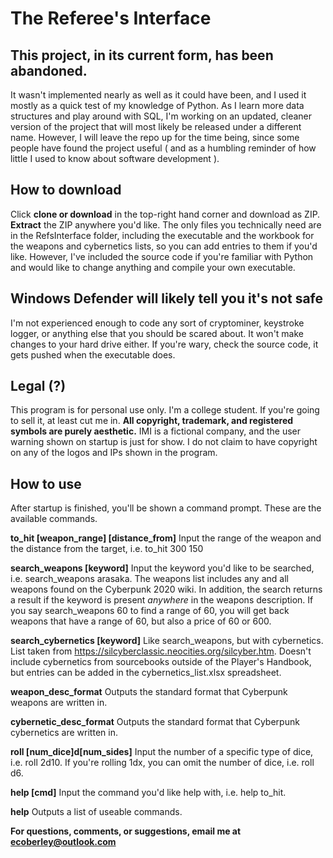 # The Referee's Interface

## This project, in its current form, has been abandoned. 
It wasn't implemented nearly as well as it could have been, and I used it mostly as a quick test of my knowledge of Python.
As I learn more data structures and play around with SQL, I'm working on an updated, cleaner version of the project that will most likely be released under a different name. 
However, I will leave the repo up for the time being, since some people have found the project useful ( and as a humbling reminder of how little I used to know about software development ).

## How to download
Click **clone or download** in the top-right hand corner and download as ZIP. **Extract** the ZIP anywhere you'd like.
The only files you technically need are in the RefsInterface folder, including the executable and the workbook for the weapons and cybernetics lists, so you can add entries to them if you'd like.
However, I've included the source code if you're familiar with Python and would
like to change anything and compile your own executable.

## Windows Defender will likely tell you it's not safe
I'm not experienced enough to code any sort of cryptominer, keystroke logger,
or anything else that you should be scared about. It won't make changes to 
your hard drive either. If you're wary, check the source code, it gets pushed
when the executable does.

## Legal (?)
This program is for personal use only. I'm a college student. If you're going
to sell it, at least cut me in. **All copyright, trademark, and registered**
**symbols are purely aesthetic.** IMI is a fictional company, and the user
warning shown on startup is just for show. I do not claim to have copyright
on any of the logos and IPs shown in the program.

## How to use
After startup is finished, you'll be shown a command prompt. These are the available commands.

**to_hit [weapon_range] [distance_from]**
Input the range of the weapon and the distance from the target, i.e. to_hit 300 150

**search_weapons [keyword]**
Input the keyword you'd like to be searched, i.e. search_weapons arasaka.
The weapons list includes any and all weapons found on the Cyberpunk 2020 wiki.
In addition, the search returns a result if the keyword is present *anywhere* in the
weapons description. If you say search_weapons 60 to find a range of 60, you will
get back weapons that have a range of 60, but also a price of 60 or 600.

**search_cybernetics [keyword]**
Like search_weapons, but with cybernetics. List taken from https://silcyberclassic.neocities.org/silcyber.htm. Doesn't include cybernetics from sourcebooks outside of the Player's Handbook, but entries can be added in the cybernetics_list.xlsx spreadsheet.

**weapon_desc_format**
Outputs the standard format that Cyberpunk weapons are written in.

**cybernetic_desc_format**
Outputs the standard format that Cyberpunk cybernetics are written in.

**roll [num_dice]d[num_sides]**
Input the number of a specific type of dice, i.e. roll 2d10.
If you're rolling 1dx, you can omit the number of dice, i.e. roll d6.

**help [cmd]**
Input the command you'd like help with, i.e. help to_hit.
  
**help**
Outputs a list of useable commands.

**For questions, comments, or suggestions, email me at ecoberley@outlook.com**
